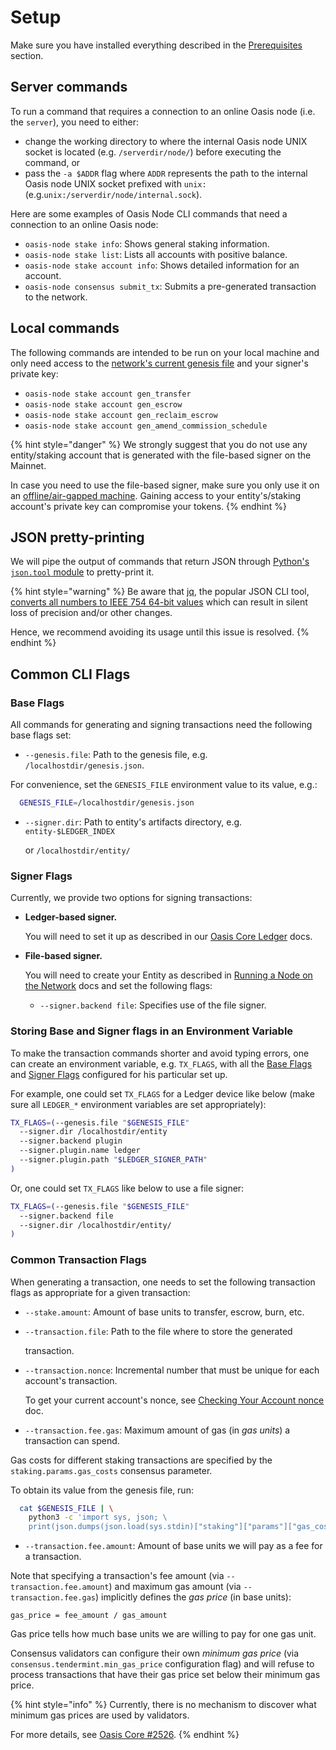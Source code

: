 # Setup

Make sure you have installed everything described in the [Prerequisites](prerequisites.md) section.

## Server commands

To run a command that requires a connection to an online Oasis node (i.e. the `server`), you need to either:

* change the working directory to where the internal Oasis node UNIX socket is located (e.g. `/serverdir/node/`) before executing the command, or
* pass the `-a $ADDR` flag where `ADDR` represents the path to the internal Oasis node UNIX socket prefixed with `unix:` (e.g.`unix:/serverdir/node/internal.sock`).

Here are some examples of Oasis Node CLI commands that need a connection to an online Oasis node:

* `oasis-node stake info`: Shows general staking information.
* `oasis-node stake list`: Lists all accounts with positive balance.
* `oasis-node stake account info`: Shows detailed information for an account.
* `oasis-node consensus submit_tx`: Submits a pre-generated transaction to the network.

## Local commands

The following commands are intended to be run on your local machine and only need access to the [network's current genesis file](../../../oasis-network/network-parameters.md) and your signer's private key:

* `oasis-node stake account gen_transfer`
* `oasis-node stake account gen_escrow`
* `oasis-node stake account gen_reclaim_escrow`
* `oasis-node stake account gen_amend_commission_schedule`

{% hint style="danger" %}
We strongly suggest that you do not use any entity/staking account that is generated with the file-based signer on the Mainnet.

In case you need to use the file-based signer, make sure you only use it on an [offline/air-gapped machine](https://en.wikipedia.org/wiki/Air\_gap\_\(networking\)). Gaining access to your entity's/staking account's private key can compromise your tokens.
{% endhint %}

## JSON pretty-printing

We will pipe the output of commands that return JSON through [Python's `json.tool` module](https://docs.python.org/3/library/json.html#module-json.tool) to pretty-print it.

{% hint style="warning" %}
Be aware that [jq](http://stedolan.github.io/jq/), the popular JSON CLI tool, [converts all numbers to IEEE 754 64-bit values](https://github.com/stedolan/jq/wiki/FAQ#caveats) which can result in silent loss of precision and/or other changes.

Hence, we recommend avoiding its usage until this issue is resolved.
{% endhint %}

## Common CLI Flags

### Base Flags

All commands for generating and signing transactions need the following base flags set:

* `--genesis.file`: Path to the genesis file, e.g. `/localhostdir/genesis.json`.&#x20;

For convenience, set the `GENESIS_FILE` environment value to its value, e.g.:

```bash
  GENESIS_FILE=/localhostdir/genesis.json
```

*   `--signer.dir`: Path to entity's artifacts directory, e.g. `entity-$LEDGER_INDEX`

    or `/localhostdir/entity/`

### Signer Flags

Currently, we provide two options for signing transactions:

*   **Ledger-based signer.**

    You will need to set it up as described in our [Oasis Core Ledger](https://docs.oasis.dev/oasis-core-ledger/usage/transactions) docs.
*   **File-based signer.**

    You will need to create your Entity as described in [Running a Node on the Network](../../../run-a-node/set-up-your-node/run-validator.md#creating-your-entity) docs and set the following flags:

    * `--signer.backend file`: Specifies use of the file signer.

### Storing Base and Signer flags in an Environment Variable

To make the transaction commands shorter and avoid typing errors, one can create an environment variable, e.g. `TX_FLAGS`, with all the [Base Flags](setup.md#base-flags) and [Signer Flags](setup.md#signer-flags) configured for his particular set up.

For example, one could set `TX_FLAGS` for a Ledger device like below (make sure all `LEDGER_*` environment variables are set appropriately):

```bash
TX_FLAGS=(--genesis.file "$GENESIS_FILE"
  --signer.dir /localhostdir/entity
  --signer.backend plugin
  --signer.plugin.name ledger
  --signer.plugin.path "$LEDGER_SIGNER_PATH"
)
```

Or, one could set `TX_FLAGS` like below to use a file signer:

```bash
TX_FLAGS=(--genesis.file "$GENESIS_FILE"
  --signer.backend file
  --signer.dir /localhostdir/entity/
)
```

### Common Transaction Flags

When generating a transaction, one needs to set the following transaction flags as appropriate for a given transaction:

* `--stake.amount`: Amount of base units to transfer, escrow, burn, etc.
*   `--transaction.file`: Path to the file where to store the generated

    transaction.
*   `--transaction.nonce`: Incremental number that must be unique for each account's transaction.

    To get your current account's nonce, see [Checking Your Account nonce](https://github.com/oasisprotocol/docs/tree/7c514a939e438d8687207aa6cc95cca71d8e350e/manage-tokens/oasis-cli-tools/maintenance/checking-account-nonce.md) doc.
* `--transaction.fee.gas`: Maximum amount of gas (in _gas units_) a transaction can spend.

Gas costs for different staking transactions are specified by the `staking.params.gas_costs` consensus parameter.

To obtain its value from the genesis file, run:

```bash
  cat $GENESIS_FILE | \
    python3 -c 'import sys, json; \
    print(json.dumps(json.load(sys.stdin)["staking"]["params"]["gas_costs"], indent=4))'
```

* `--transaction.fee.amount`: Amount of base units we will pay as a fee for a transaction.

Note that specifying a transaction's fee amount (via `--transaction.fee.amount`) and maximum gas amount (via `--transaction.fee.gas`) implicitly defines the _gas price_ (in base units):

```
gas_price = fee_amount / gas_amount
```

Gas price tells how much base units we are willing to pay for one gas unit.

Consensus validators can configure their own _minimum gas price_ (via `consensus.tendermint.min_gas_price` configuration flag) and will refuse to process transactions that have their gas price set below their minimum gas price.

{% hint style="info" %}
Currently, there is no mechanism to discover what minimum gas prices are used by validators.

For more details, see [Oasis Core #2526](https://github.com/oasisprotocol/oasis-core/issues/2526).
{% endhint %}
